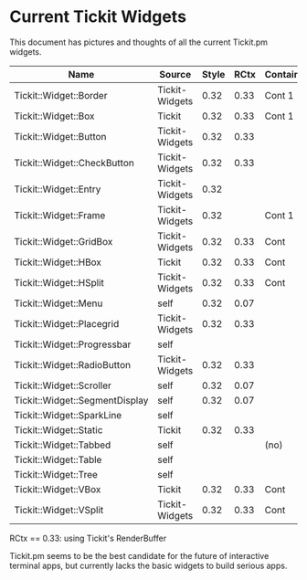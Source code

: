 # Current Tickit Widgets

This document has pictures and thoughts of all the current Tickit.pm
widgets.

| Name                           | Source         | Style | RCtx | Container | Notes |
|--------------------------------|----------------|-------|------|-----------|-------|
| Tickit::Widget::Border         | Tickit-Widgets | 0.32  | 0.33 | Cont 1    |       |
| Tickit::Widget::Box            | Tickit         | 0.32  | 0.33 | Cont 1    |       |
| Tickit::Widget::Button         | Tickit-Widgets | 0.32  | 0.33 |           |       |
| Tickit::Widget::CheckButton    | Tickit-Widgets | 0.32  | 0.33 |           |       |
| Tickit::Widget::Entry          | Tickit-Widgets | 0.32  |      |           |       |
| Tickit::Widget::Frame          | Tickit-Widgets | 0.32  |      | Cont 1    |       |
| Tickit::Widget::GridBox        | Tickit-Widgets | 0.32  | 0.33 | Cont      |       |
| Tickit::Widget::HBox           | Tickit         | 0.32  | 0.33 | Cont      |       |
| Tickit::Widget::HSplit         | Tickit-Widgets | 0.32  | 0.33 | Cont      |       |
| Tickit::Widget::Menu           | self           | 0.32  | 0.07 |           |       |
| Tickit::Widget::Placegrid      | Tickit-Widgets | 0.32  | 0.33 |           |       |
| Tickit::Widget::Progressbar    | self           |       |      |           |       |
| Tickit::Widget::RadioButton    | Tickit-Widgets | 0.32  | 0.33 |           |       |
| Tickit::Widget::Scroller       | self           | 0.32  | 0.07 |           |       |
| Tickit::Widget::SegmentDisplay | self           | 0.32  | 0.07 |           |       |
| Tickit::Widget::SparkLine      | self           |       |      |           |       |
| Tickit::Widget::Static         | Tickit         | 0.32  | 0.33 |           |       |
| Tickit::Widget::Tabbed         | self           |       |      | (no)      |       |
| Tickit::Widget::Table          | self           |       |      |           |       |
| Tickit::Widget::Tree           | self           |       |      |           |       |
| Tickit::Widget::VBox           | Tickit         | 0.32  | 0.33 | Cont      |       |
| Tickit::Widget::VSplit         | Tickit-Widgets | 0.32  | 0.33 | Cont      |       |

RCtx == 0.33: using Tickit's RenderBuffer

Tickit.pm seems to be the best candidate for the future of
interactive terminal apps, but currently lacks the basic widgets to
build serious apps.

